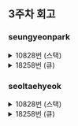 ## 3주차 회고

### seungyeonpark
<details>
<summary>10828번 (스택)</summary>
<div markdown="1">

#### 1. 스택의 시간복잡도
* 검색: O(n)
    * 임의 요소 접근 불가
* 삽입: O(1)
* 삭제: O(1)

#### 2. 스택의 용도
* 자료순서 뒤집기
* 컴퓨터 연산 순서에 맞게 자료 재정리
    ```
    1. 한 글자를 읽는다
    2. 글자를 읽는데 성공한 경우
        - 피연산자면, 스택에 넣는다
        - 연산자면, 피연산자 둘을 스택에서 꺼내 연산자로 계산하고 그 결과를 다시 스택에 넣는다
        - 1번으로 돌아감
    3. 글자를 읽는데 실패한 경우(마지막)
        - 스택에서 꺼내면 결과값이 나온다
    ```
* 재귀함수 제거

</div>
</details>

<details>
<summary>18258번 (큐)</summary>
<div markdown="1">

#### 1. 큐의 시간복잡도
* 검색: O(n)
    * 임의 요소 접근 불가
* 삽입: O(1)
* 삭제: O(1)

#### 2. 큐의 용도
* 대기줄이 필요한 경우
* 데이터 유입 속도가 소모 속도보다 빠른 경우
* 데이터 제공자의 수가 소비자의 수와 다른 경우
* 입출력 스트림 버퍼링 등

</div>
</details>

### seoltaehyeok
<details>
<summary>10828번 (스택)</summary>
<div markdown="1"> 
   
   #### 문제이해
   
   * push: 배열에 순차적으로 값을 할당받음
   * pop: 배열의 마지막 인덱스를 출력하고 제거함 단, 값이 없을 경우 -1 출력
   * size: 현재 메모리에 값이 할당된 만큼 출력
   * empty: 할당된 값이 없으면 1 있으면 0 출력
   * top: 배열의 마지막 인덱스를 출력함 (제거하지 않음)
   
   #### 문제해결
   
   * push: stack[size]에 push한 뒤, size 증가
   * pop: size를 감소시킨 뒤, statck[size] 리턴
   * size: 해당 size 리턴
   * empty: size가 0인지 판단 후 리턴
   * top: size가 0이 아니라면, stack[size-1]을 리턴
   
   #### KEY POINT
   
   * push를 할 때 값을 넣고 다음 값을 넣어주기 위해 index를 1증가함
   * pop을 하기위해 이미 증가된 index를 1 줄인 뒤 값을 리턴
   * top은 맨 마지막 배열의 값을 보여주기 위해 배열의 n-1을 리턴 (size 값 자체를 줄이지는 않도록 주의)
   * 시간제한이 있으므로 입력에 용이한 버퍼를 사용
   * 입력 값을 모두 할당한 뒤 출력을 해야 하므로 입력 값을 StringBuilder에 저장한 뒤 마지막에 출력
   
</div>
</details>


<details>
<summary>18258번 (큐)</summary>
<div markdown="1">
   
   #### 문제이해
   
   * queue는 stack과 반대로 선입선출을 하기 때문에 배열의 첫번째 요소를 빼내야 함
   * 첫번째 인덱스를 삭제하고 나머지 값들을 순차적으로 옮기는 것은 좋지 않음
   * 맨 뒤 인덱스를 삭제하는 것이 훨씬 메모리 소모를 줄일 수 있음
   * 하지만 해당 문제에는 영향을 주지 않았지만 뒤늦게 파악을 함
   * front: 맨 처음에 할당한 값을 출력
   * back: 맨 마지막에 할당한 값을 출력
   * 나머지는 stack과 동일
   
   #### 문제해결
   
   * 실행할 case N개를 주고 그것을 배열의 사이즈에 할당함
   * arr[n-1] = push 할당 (앞서 말했듯이 맨 뒤로 하는 게 좋을 줄 알았음)
   * stack과 다르게 size 두개(indexPush / indexPop)와 현재 할당한 개수(count)가 필요했음
   * indexPush: push를 할 때 사용하기 위한 용도로 기본값은 n-1
   * indexPop: pop을 할 때 사용하기 위한 용도로 기본값은 n-1
   * push: 마지막 인덱스의 값을 넣고, 마지막 직전 인덱스로 할당 및 배열에 값이 할당되었으므로 count 증가
      
      ``` java
      queue[indexPush] = push;
      count++;
      indexPush--;

      ```
   * pop: 마지막 인덱스의 값을 넣고, 마지막 직전 인덱스로 할당 및 배열에 값이 할당되었으므로 count 감소
   
      ``` java
      count--;
      return queue[indexPop--]; // return을 하고 나면 다음 문장을 실행할 수 없기 때문에 queue[indexPop]를 넘겨준 뒤 indexPop--를 할 수 없음
      ```
   * front: 맨 처음에 할당한 값을 출력해야 하므로 queue[indexPop]을 해줌 (pop을 할 때만 감소 즉, 맨 처음 넣어준 값만을 리턴)
   * back: 맨 마지막에 할당한 값을 출력해야 하므로 queue[indexPush +1]을 해줌 (push를 한 뒤 감소했으므로 1 증가한 값을 리턴)
   
   #### KEY POINT
   
   * 위에서 말한 배열의 삭제 이론에 대해서는 옳은 말이지만 해당 문제와 관련이 없음을 파악했어야 한다.
   * 괜히 문제를 반대로 푼 느낌이므로 개념 이해와 문제를 정확히 이해 할 필요가 있다.
   
</div>
</details>
